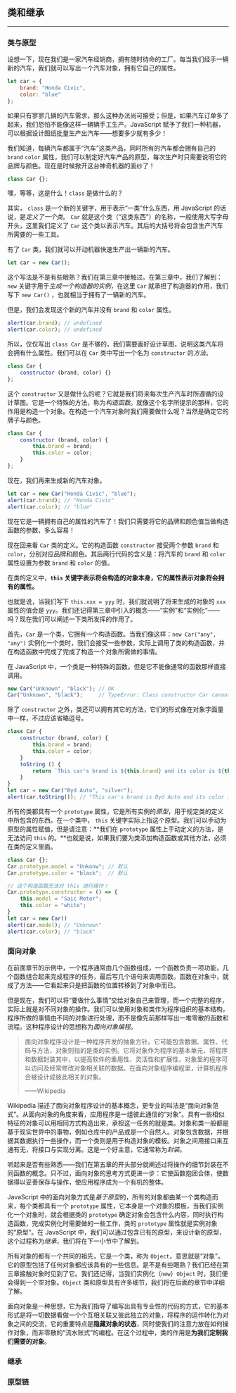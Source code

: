 ## 类和继承

---

### 类与原型

设想一下，现在我们是一家汽车经销商，拥有随时待命的工厂。每当我们经手一辆新的汽车，我们就可以写出一个汽车对象，拥有它自己的属性。

```javascript
let car = {
    brand: "Honda Civic",
    color: "blue"
};
```

如果只有寥寥几辆的汽车需求，那么这种办法尚可接受；但是，如果汽车订单多了起来，我们恐怕不能像这样一辆辆手工生产。JavaScript 赋予了我们一种机器，可以根据设计图纸批量生产出汽车——想要多少就有多少！

我们知道，每辆汽车都属于“汽车”这类产品，同时所有的汽车都会拥有自己的 `brand` `color` 属性，我们可以制定好汽车产品的原型，每次生产时只需要说明它的品牌与颜色。现在是时候掀开这台神奇机器的面纱了！

```javascript
class Car {};
```

嘿，等等，这是什么！`class` 是做什么的？

其实， `class` 是一个新的关键字，用于表示“一类”什么东西，用 JavaScript 的话说，是*定义了一个类*。 `Car` 就是这个类（“这类东西”）的名称，一般使用大写字母开头，这里我们定义了 `Car` 这个类以表示汽车。其后的大括号将会包含生产汽车所需要的一些工具。

有了 `Car` 类，我们就可以开动机器快速生产出一辆新的汽车。

```javascript
let car = new Car();
```

这个写法是不是有些眼熟？我们在第三章中接触过。在第三章中，我们了解到： `new` 关键字用于*生成一个构造器的实例*，在这里 `Car` 就承担了构造器的作用，我们写下 `new Car()` ，也就相当于拥有了一辆新的汽车。

但是，我们会发现这个新的汽车并没有 `brand` 和 `color` 属性。

```javascript
alert(car.brand); // undefined
alert(car.color); // undefined
```

所以，仅仅写出 `class Car` 是不够的，我们需要画好设计草图，说明这类汽车将会拥有什么属性。我们可以在 `Car` 类中写出一个名为 `constructor` 的*方法*。

```javascript
class Car {
    constructor (brand, color) {}
};
```

这个 `constructor` 又是做什么的呢？它就是我们将来每次生产汽车时所遵循的设计草图。它是一个特殊的方法，称为*构造函数*。就像这个名字所提示的那样，它的作用是构造一个对象。在构造一个汽车对象时我们需要做什么呢？当然是确定它的牌子与颜色。

```javascript
class Car {
    constructor (brand, color) {
        this.brand = brand;
        this.color = color;
    }
};
```

现在，我们再来生成新的汽车对象。

```javascript
let car = new Car("Honda Civic", "blue");
alert(car.brand); // "Honda Civic"
alert(car.color); // "blue"
```

现在它是一辆拥有自己的属性的汽车了！我们只需要将它的品牌和颜色值当做构造函数的参数，多么容易！

现在回来看 `Car` 类的定义。它的构造函数 `constructor` 接受两个参数 `brand` 和 `color`，分别对应品牌和颜色。其后两行代码的含义是：将汽车的 `brand` 和 `color` 属性设置为参数 `brand` 和 `color` 的值。

在类的定义中，**`this` 关键字表示将会构造的对象本身，它的属性表示对象将会拥有的属性。**

也就是说，当我们写下 `this.xxx = yyy` 时，我们就说明了将来生成的对象的 `xxx` 属性的值会是 `yyy`。我们还记得第三章中引入的概念——“实例”和“实例化”——吗？现在我们可以阐述一下类所发挥的作用了。

首先，`Car` 是一个类，它拥有一个构造函数。当我们像这样：`new Car("any", "any")` 实例化一个类时，我们会接受一些参数，实际上调用了类的构造函数，并在构造函数中完成了完成了构造一个对象所需做的事情。

在 JavaScript 中，一个类是一种特殊的函数。但是它不能像通常的函数那样直接调用。

```javascript
new Car("Unknown", "black"); // OK
Car("Unknown", "black");     // TypeError: Class constructor Car cannot be invoked without 'new'
```

除了 `constructor` 之外，类还可以拥有其它的方法，它们的形式像在对象字面量中一样，不过应该省略逗号。

```javascript
class Car {
    constructor (brand, color) {
        this.brand = brand;
        this.color = color;
    }
    toString () {
        return `This car's brand is ${this.brand} and its color is ${this.color}.`;
    }
}
let car = new Car("Byd Auto", "silver");
alert(car.toString()); // "This car's brand is Byd Auto and its color is silver."
```

所有的类都具有一个 `prototype` 属性，它是所有实例的*原型*，用于规定类的定义中所包含的东西。在一个类中， `this` 关键字实际上指这个原型。我们可以手动为原型的属性赋值，但是请注意：**我们在 `prototype` 属性上手动定义的方法，是无法访问 `this` 的。**也就是说，如果我们要为类添加构造函数或其他方法，必须在类的定义里面。

```javascript
class Car {};
Car.prototype.model = "Unkonw"; // 默认
Car.prototype.color = "black";  // 默认

// 这个构造函数无法对 this 进行操作！
Car.prototype.constructor = () => {
    this.model = "Saic Motor";
    this.color = "white";
}
let car = new Car()
alert(car.model); // "Unknown"
alert(car.color); // "black"
```





### 面向对象

在前面章节的示例中，一个程序通常由几个函数组成，一个函数负责一项功能，几个函数组合起来完成程序的任务，最后写几个语句来调用函数。函数在对象中，就成了方法——它看起来只是把函数的位置转移到了对象中而已。

但是现在，我们可以将“要做什么事情”交给对象自己来管理，而一个完整的程序，实际上就是对不同对象的操作。我们可以使用对象和类作为程序组织的基本结构，程序所做的事情由不同的对象进行处理，而不是像先前那样写出一堆零散的函数和流程。这种程序设计的思想称为*面向对象编程*。

> 面向对象程序设计是一种程序开发的抽象方针。它可能包含数据、属性、代码与方法，对象则指的是类的实例。它将对象作为程序的基本单元，将程序和数据封装其中，以提高软件的重用性、灵活性和扩展性，对象里的程序可以访问及经常修改对象相关联的数据。在面向对象程序编程里，计算机程序会被设计成彼此相关的对象。
>
> ——Wikipedia

Wikipedia 描述了面向对象程序设计的基本概念，更专业的叫法是“面向对象范式”。从面向对象的角度来看，应用程序是一组彼此通信的“对象”。具有一些相似特征的对象可以用相同方式构造出来，承担这一任务的就是类。对象和类一般都是基于现实世界中的事物，例如仓库中的产品或是一个自然人。对象包含数据，并根据其数据执行一些操作，而一个类则是用于构造对象的模板。对象之间用接口来互通有无，将接口与实现分离。这是一个好主意，它通常称为*封装*。

听起来是否有些熟悉——我们在第五章的开头部分就阐述过将操作的细节封装在不同函数的概念。只不过，面向对象的思考方式更进一步：它使函数抱团合体，使数据得以妥善保存与操作，使应用程序成为一个有机的整体。

JavaScript 中的面向对象方式是*基于原型*的，所有的对象都由某一个类构造而来，每个类都具有一个 `prototype` 属性，它本身是一个对象的模板，当我们实例化一个对象时，就会根据类的 `prototype` 确定对象会包含什么内容，同时执行构造函数，完成实例化时需要做的一些工作，类的 `prototype` 属性就是实例对象的“原型”。在 JavaScript 中，我们可以通过包含已有的原型，来设计新的原型，这个过程称为*继承*，我们将在下一小节中了解到。

所有对象的都有一个共同的祖先，它是一个类，称为 `Object`，意思就是“对象”。它的原型包括了任何对象都应该具有的一些信息。是不是有些眼熟？我们已经在第三章接触对象时见到了它。我们还记得，当我们实例化（`new`）`Object` 时，我们便会得到一个空对象。`Object` 类和原型具有许多细节，我们将在后面的章节中详细了解。

面向对象是一种思想，它为我们指导了编写出具有专业性的代码的方式，它的基本形式是将一切数据看做一个个互相关联又彼此独立的对象，将程序的运作转化为对象之间的交流，它的重要特点是**隐藏对象的状态**，同时使我们的注意力放在如何操作对象，而非零散的“流水账式”的编程。在这个过程中，类的作用是**为我们定制我们需要的对象**。





### 继承







### 原型链







